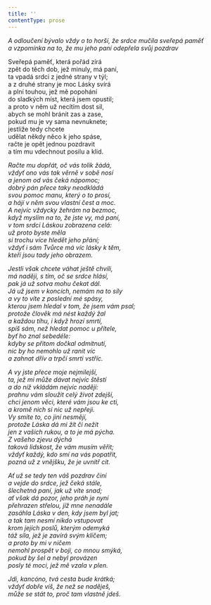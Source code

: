 ```yaml
---
title: ''
contentType: prose
---
```


<section>

_A odloučení bývalo vždy o to horší, že srdce mučila sveřepá paměť a vzpomínka na to, že mu jeho paní odepřela svůj pozdrav_

</section>

<section>

Sveřepá paměť, která pořád zírá  
zpět do těch dob, jež minuly, má paní,  
ta vpadá srdci z jedné strany v týl;  
a z druhé strany je moc Lásky svírá  
a plní touhou, jež mě popohání  
do sladkých míst, která jsem opustil;  
a proto v něm už necítím dost sil,  
abych se mohl bránit zas a zase,  
pokud mu je vy sama nevnuknete;  
jestliže tedy chcete  
udělat někdy něco k jeho spáse,  
račte je opět jednou pozdravit  
a tím mu vdechnout posilu a klid.

_Račte mu dopřát, oč vás tolik žádá,  
vždyť ono vás tak věrně v sobě nosí  
a jenom od vás čeká nápomoc;  
dobrý pán přece taky neodkládá  
svou pomoc manu, který o to prosí,  
a hájí v něm svou vlastní čest a moc.  
A nejvíc vždycky žehrám na bezmoc,  
když myslím na to, že jste vy, má paní,  
v tom srdci Láskou zobrazena celá:  
už proto byste měla  
si trochu více hledět jeho přání;  
vždyť i sám Tvůrce má víc lásky k těm,  
kteří jsou tady jeho obrazem._

</section>

<section>

_Jestli však chcete váhat ještě chvíli,  
má naději, s tím, oč se srdce hlásí,  
pak já už sotva mohu čekat dál.  
Já už jsem v koncích, nemám na to síly  
a vy to víte z poslední mé spásy,  
kterou jsem hledal v tom, že jsem vám psal;  
protože člověk má nést každý žal  
a každou tíhu, i když hrozí smrtí,  
spíš sám, než hledat pomoc u přítele,  
byť ho znal sebedéle:  
kdyby se přitom dočkal odmítnutí,  
nic by ho nemohlo už ranit víc  
a zahnat dřív a trpčí smrti vstříc._

</section>

<section>

_A vy jste přece moje nejmilejší,  
ta, jež mi může dávat nejvíc štěstí  
a do níž vkládám nejvíc nadějí:  
prahnu vám sloužit celý život zdejší,  
chci jenom věci, které vám jsou ke cti,  
a kromě nich si nic už nepřeji.  
Vy smíte to, co jiní nesmějí,  
protože Láska dá mi žít či nežít  
jen z vašich rukou, a to je má pýcha.  
Z vašeho zjevu dýchá  
taková lidskost, že vám musím věřit;  
vždyť každý, kdo smí na vás popatřit,  
pozná už z vnějšku, že je uvnitř cit._

</section>

<section>

_Ať už se tedy ten váš pozdrav činí  
a vejde do srdce, jež čeká stále,  
šlechetná paní, jak už víte snad;  
ať však dá pozor, jeho práh je nyní  
přehrazen střelou, jíž mne nenadále  
zasáhla Láska v den, kdy jsem byl jat;  
a tak tam nesmí nikdo vstupovat  
krom jejích poslů, kterým odemyká  
táž síla, jež je zavírá svým klíčem;  
a proto by mi v ničem  
nemohl prospět v boji, co mnou smýká,  
pokud by šel a nebyl provázen  
posly té moci, jež mě vzala v plen._

</section>

<section>

_Jdi, kancóno, tvá cesta bude krátká;  
vždyť dobře víš, že než se naděješ,  
může se stát to, proč tam vlastně jdeš._

</section>
